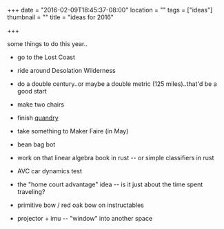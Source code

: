 +++
date = "2016-02-09T18:45:37-08:00"
location = ""
tags = ["ideas"]
thumbnail = ""
title = "ideas for 2016"

+++

some things to do this year..

<!--more-->

* go to the Lost Coast
* ride around Desolation Wilderness
* do a double century..or maybe a double metric (125 miles)..that'd be a good start

* make two chairs
* finish [quandry](/quandry)
* take something to Maker Faire (in May)
* bean bag bot
* work on that linear algebra book in rust --
or simple classifiers in rust
* AVC car dynamics test
* the "home court advantage" idea --
is it just about the time spent traveling?
* primitive bow / red oak bow on instructables
* projector + imu -- "window" into another space
